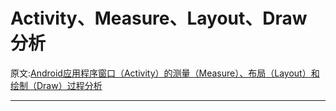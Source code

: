 # Activity、Measure、Layout、Draw 分析

原文:[Android应用程序窗口（Activity）的测量（Measure）、布局（Layout）和绘制（Draw）过程分析][1]


----------
[1]:http://blog.csdn.net/luoshengyang/article/details/8372924